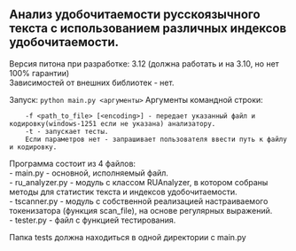 
Анализ удобочитаемости русскоязычного текста с использованием различных индексов удобочитаемости.
---

Версия питона при разработке: 3.12 (должна работать и на 3.10, но нет 100% гарантии)<br>
Зависимостей от внешних библиотек - нет.

Запуск:
`python main.py <аргументы>`
Аргументы командной строки:
```
    -f <path_to_file> [<encoding>] - передает указанный файл и кодировку(windows-1251 если не указана) анализатору.
    -t - запускает тесты.
    Если параметров нет - запрашивает пользователя ввести путь к файлу и кодировку.
```

Программа состоит из 4 файлов:<br>
    - main.py - основной, исполняемый файл.<br>
    - ru_analyzer.py - модуль с классом RUAnalyzer, в котором собраны методы для статистик текста и индексов удобочитаемости.<br>
    - tscanner.py - модуль с собственной реализацией настраиваемого токенизатора (функция scan_file), на основе регулярных выражений.<br>
    - tester.py - файл с функцией тестирования.<br>

Папка tests должна находиться в одной директории с main.py

